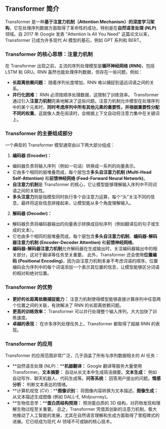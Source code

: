 ## Transformer 简介



Transformer 是一种**基于注意力机制（Attention Mechanism）的深度学习架构**，它在处理序列数据方面取得了革命性的成功，特别是在**自然语言处理 (NLP)** 领域。自 2017 年 Google 发表 "Attention Is All You Need" 这篇论文以来，Transformer 已成为许多现代 AI 模型的基石，例如 GPT 系列和 BERT。



### Transformer 的核心思想：注意力机制



在 Transformer 出现之前，主流的序列处理模型是**循环神经网络 (RNN)**，包括 LSTM 和 GRU。RNN 虽然也能处理序列数据，但存在一些问题，例如：

- **长距离依赖问题：** 随着序列长度增加，RNN 难以捕捉到遥远词语之间的关系。
- **并行化困难：** RNN 必须按顺序处理数据，这限制了训练效率。
Transformer 通过引入**注意力机制**完美地解决了这些问题。注意力机制允许模型在处理序列中的某个元素时，**同时考虑序列中所有其他元素的重要性，并根据重要性分配不同的权重**。这就像人类在阅读时，会根据上下文自动将注意力集中在关键词上。



### Transformer 的主要组成部分



一个典型的 Transformer 模型通常由以下两大部分组成：

1. **编码器 (Encoder)：**
- 编码器负责将输入序列（例如一句话）转换成一系列的向量表示。
- 它由多个相同的层堆叠而成，每个层包含**多头自注意力机制 (Multi-Head Self-Attention)** 和**前馈神经网络 (Feed-Forward Neural Network)**。
- **自注意力机制**是 Transformer 的核心，它让模型能够理解输入序列中不同词语之间的关联性。
- **多头注意力**则是指模型同时执行多个自注意力运算，每个“头”关注不同的信息，最终将这些信息拼接起来，让模型能从多个角度理解输入。
2. **解码器 (Decoder)：**
- 解码器负责将编码器输出的向量表示转换成目标序列（例如翻译后的句子或生成的文本）。
- 它也由多个相同的层堆叠而成，每个层包含**多头自注意力机制**、**编码器-解码器注意力机制 (Encoder-Decoder Attention)** 和**前馈神经网络**。
- **编码器-解码器注意力机制**允许解码器在生成输出时，关注编码器输出中的相关部分，这对于翻译等任务至关重要。
此外，Transformer 还会使用**位置编码 (Positional Encoding)**，因为自注意力机制本身不考虑词语的顺序。位置编码会为序列中的每个词语添加一个表示其位置的信息，让模型能够区分词语的相对和绝对位置。



### Transformer 的优势



- **更好的长距离依赖捕捉能力：** 注意力机制使得模型能够直接计算序列中任意两个位置之间的关联，有效解决了 RNN 的长距离依赖问题。
- **更高的训练效率：** Transformer 可以并行处理整个输入序列，大大加快了训练速度。
- **卓越的表现：** 在许多序列处理任务上，Transformer 都取得了超越 RNN 的表现。


### Transformer 的应用



Transformer 的应用范围非常广泛，几乎涵盖了所有与序列数据相关的 AI 任务：

- **自然语言处理 (NLP)：****机器翻译：** Google 翻译等服务大量使用 Transformer。**文本摘要：** 自动从长文本中生成简洁摘要。**文本生成：** 例如自动写作、聊天机器人、代码生成等。**问答系统：** 回答用户提出的问题。**情感分析：** 判断文本表达的情绪。
- **计算机视觉 (CV)：****图像识别：** 将图像内容转换为文本描述。**图像生成：** 从文本描述生成图像 (例如 DALL-E, Midjourney)。
- **生物信息学：****蛋白质结构预测：** 预测蛋白质的 3D 结构，对药物发现和理解生物过程至关重要。
总之，Transformer 凭借其创新的注意力机制，极大地推动了人工智能的发展，尤其在自然语言理解和生成方面取得了里程碑式的进展。它已经成为现代 AI 领域不可或缺的核心技术。

